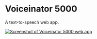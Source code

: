 # Voiceinator 5000

A text-to-speech web app.

[![Screenshot of Voiceinator 5000 web app](https://lh3.googleusercontent.com/DQNrmcB3rENhGUQDyqXWK5ByRyX0vUOQlU0d_CLStediA4ZyLuUzlT_hqV-molCcg-uZ5T27UvcRnGgjbIB9Y9VY94XykBbw1ilaMpB5E716MBPWAiypRNh9p9hkmMAdMPwBp2V4Uw=w2400)](https://voiceinator5000.netlify.app/)

